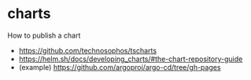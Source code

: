 # charts

How to publish a chart

* https://github.com/technosophos/tscharts
* https://helm.sh/docs/developing_charts/#the-chart-repository-guide
* (example) https://github.com/argoproj/argo-cd/tree/gh-pages
